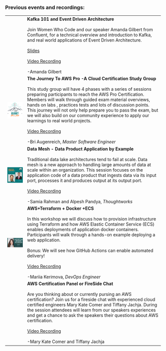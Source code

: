### Previous events and recordings: 

| | |
| ----------- | ----------- |
| | **Kafka 101 and Event Driven Architecture** <br/><br/> Join Women Who Code and our speaker Amanda Gilbert from Confluent, for a technical overview and introduction to Kafka, and real world applications of Event Driven Architecture. <br/><br/> [Slides](events/Amanda_Gilbert_Kafka_101.pdf) <br/><br/> [Video Recording](https://www.youtube.com/watch?v=5SnnUjykWdI)<br/><br/> -Amanda Gilbert |
| <a href="https://github.com/briaugenreich/aws-certification-resources.git"><img alt="The Journey To AWS Pro" align="center" width="400" src="docs/images/aws_study_group.png"></a> | **The Journey To AWS Pro -A Cloud Certification Study Group** <br/><br/> This study group will have 4 phases with a series of sessions preparing participants to reach the AWS Pro Certification. Members will walk through guided exam material overviews, hands on labs , practices tests and lots of discussion points. This journey will not only help prepare you to pass the exam, but we will also build on our community experience to apply our learnings to real world projects. <br/><br/> [Video Recording](https://www.youtube.com/watch?v=8zUb7eq6dWk)<br/><br/> -Bri Augenreich, _Master Software Engineer_ |
| <a href=""><img alt="Data Mesh - Data Product Application by Example" align="center" width="400" src="docs/images/data_mesh.png"></a> | **Data Mesh - Data Product Application by Example** <br/><br/> Traditional data lake architectures tend to fail at scale. Data mesh is a new approach to handling large amounts of data at scale within an organization. This session focuses on the application code of a data product that ingests data via its input port, processes it and produces output at its output port. <br/><br/> [Video Recording](https://www.youtube.com/watch?v=uwuGPrxeZ2w)<br/><br/> -Samia Rahman and Alpesh Pandya, _Thoughtworks_ |
| <a href="https://github.com/mashun4ek/ecs_terraform_workshop"><img alt="AWS+Terraform + Docker +ECS" align="center" width="400" src="docs/images/ecs_img_t.png"></a> | **AWS+Terraform + Docker +ECS** <br/><br/> In this workshop we will discuss how to provision infrastructure using Terraform and how AWS Elastic Container Service (ECS) enables deployments of application docker containers. Participants will walk through a hands-on example deploying a web application. <br/><br/>Bonus: We will see how GitHub Actions can enable automated delivery! <br/><br/> [Video Recording](https://www.youtube.com/watch?v=Ky7sph6fBtM&t=212s)<br/><br/> -Mariia Kerimova, _DevOps Engineer_ |
|  | **AWS Certification Panel or FireSide Chat** <br/><br/> Are you thinking about or currently pursing an AWS certification? Join us for a fireside chat with experienced cloud certified engineers Mary Kate Comer and Tiffany Jachja. During the session attendees will learn from our speakers experiences and get a chance to ask the speakers their questions about AWS certification. <br/><br/> [Video Recording](https://www.youtube.com/watch?v=-KZjwdEML3k)<br/><br/> -Mary Kate Comer and Tiffany Jachja |
